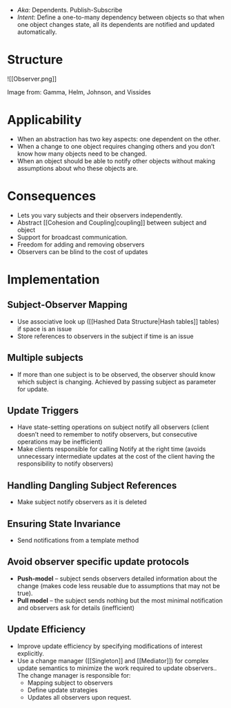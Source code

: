 * *Aka:* Dependents. Publish-Subscribe
* *Intent*: Define a one-to-many dependency between objects so that when one object changes state, all its dependents are notified and updated automatically.

# Structure
![[Observer.png]]<figcaption> Image from: Gamma, Helm, Johnson, and Vissides </figcaption>

# Applicability
* When an abstraction has two key aspects: one dependent on the other.
* When a change to one object requires changing others and you don’t know how many objects need to be changed.
* When an object should be able to notify other objects without making assumptions about who these objects are.

# Consequences
* Lets you vary subjects and their observers independently.
* Abstract [[Cohesion and Coupling|coupling]] between subject and object
* Support for broadcast communication.
* Freedom for adding and removing observers
* Observers can be blind to the cost of updates

# Implementation
## Subject-Observer Mapping
* Use associative look up ([[Hashed Data Structure|Hash tables]] tables) if space is an issue
* Store references to observers in the subject if time is an issue

## Multiple subjects
* If more than one subject is to be observed, the observer should know which subject is changing. Achieved by passing subject as parameter for update.

## Update Triggers
* Have state-setting operations on subject notify all observers (client doesn’t need to remember to notify observers, but consecutive operations may be inefficient)
* Make clients responsible for calling Notify at the right time (avoids unnecessary intermediate updates at the cost of the client having the responsibility to notify observers)

## Handling Dangling Subject References
* Make subject notify observers as it is deleted

## Ensuring State Invariance
* Send notifications from a template method

## Avoid observer specific update protocols
* **Push-model** – subject sends observers detailed information about the change (makes code less reusable due to assumptions that may not be true).
* **Pull model** – the subject sends nothing but the most minimal notification and observers ask for details (inefficient)

## Update Efficiency
* Improve update efficiency by specifying modifications of interest explicitly.
* Use a change manager ([[Singleton]] and [[Mediator]]) for complex update semantics to minimize the work required to update observers.. The change manager is responsible for:
	* Mapping subject to observers
	* Define update strategies
	* Updates all observers upon request.
